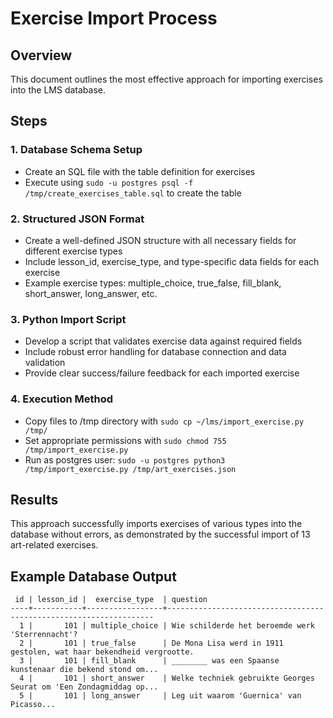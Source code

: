 # Exercise Import Process

## Overview
This document outlines the most effective approach for importing exercises into the LMS database.

## Steps

### 1. Database Schema Setup
- Create an SQL file with the table definition for exercises
- Execute using `sudo -u postgres psql -f /tmp/create_exercises_table.sql` to create the table

### 2. Structured JSON Format
- Create a well-defined JSON structure with all necessary fields for different exercise types
- Include lesson_id, exercise_type, and type-specific data fields for each exercise
- Example exercise types: multiple_choice, true_false, fill_blank, short_answer, long_answer, etc.

### 3. Python Import Script
- Develop a script that validates exercise data against required fields
- Include robust error handling for database connection and data validation
- Provide clear success/failure feedback for each imported exercise

### 4. Execution Method
- Copy files to /tmp directory with `sudo cp ~/lms/import_exercise.py /tmp/`
- Set appropriate permissions with `sudo chmod 755 /tmp/import_exercise.py`
- Run as postgres user: `sudo -u postgres python3 /tmp/import_exercise.py /tmp/art_exercises.json`

## Results
This approach successfully imports exercises of various types into the database without errors, as demonstrated by the successful import of 13 art-related exercises.

## Example Database Output
```
 id | lesson_id |  exercise_type  | question                                          
----+-----------+-----------------+-------------------------------------------------------------------
  1 |       101 | multiple_choice | Wie schilderde het beroemde werk 'Sterrennacht'?
  2 |       101 | true_false      | De Mona Lisa werd in 1911 gestolen, wat haar bekendheid vergrootte.
  3 |       101 | fill_blank      | ________ was een Spaanse kunstenaar die bekend stond om...
  4 |       101 | short_answer    | Welke techniek gebruikte Georges Seurat om 'Een Zondagmiddag op...
  5 |       101 | long_answer     | Leg uit waarom 'Guernica' van Picasso...
``` 